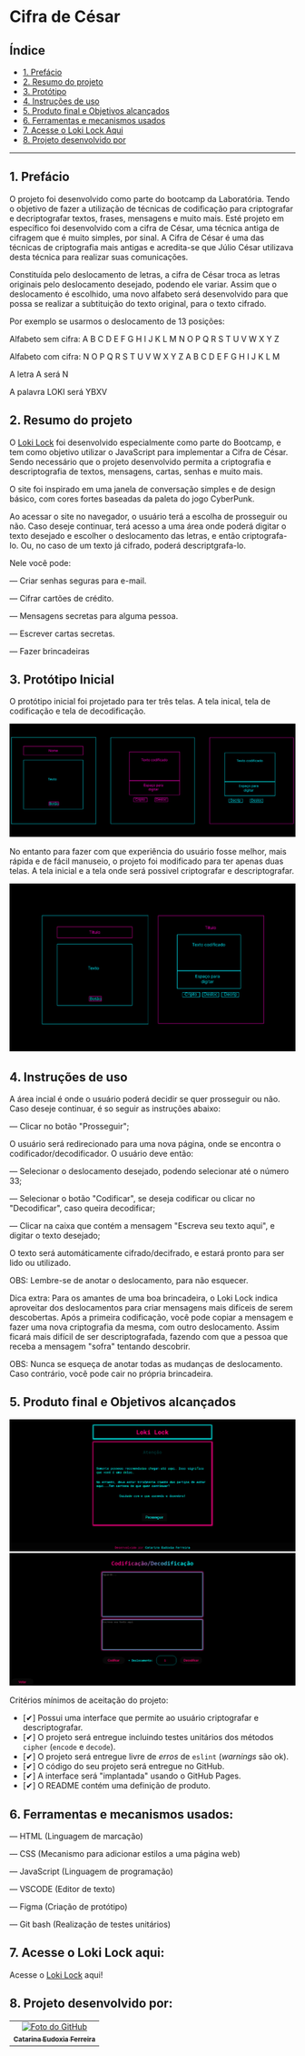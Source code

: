 # Cifra de César

## Índice

* [1. Prefácio](#1-prefácio)
* [2. Resumo do projeto](#2-resumo-do-projeto)
* [3. Protótipo](#3-protótipo-inicial)
* [4. Instruções de uso](#4-instruções-de-uso)
* [5. Produto final e Objetivos alcançados](#5-produto-final-e-objetivos-alcançados)
* [6. Ferramentas e mecanismos usados](#6-ferramentas-e-mecanismos-usados)
* [7. Acesse o Loki Lock Aqui](#7-acesse-o-loki-lock-aqui)
* [8. Projeto desenvolvido por](#8-projeto-desenvolvido-por)

***

## 1. Prefácio

O projeto foi desenvolvido como parte do bootcamp da Laboratória. Tendo o objetivo de fazer a utilização de técnicas de codificação 
para criptografar e decriptografar textos, frases, mensagens e muito mais. Esté projeto em específico foi desenvolvido com a cifra de César, uma técnica antiga de cifragem que é muito simples, por sinal.
A Cifra de César é uma das técnicas de criptografia mais antigas e acredita-se que Júlio César utilizava desta técnica para realizar suas comunicações.

Constituída pelo deslocamento de letras, a cifra de César troca as letras originais pelo deslocamento desejado, podendo ele variar.
Assim que o deslocamento é escolhido, uma novo alfabeto será desenvolvido para que possa se realizar a subtituição do texto original, para o texto cifrado. 

Por exemplo se usarmos o deslocamento de 13 posições:

Alfabeto sem cifra: A B C D E F G H I J K L M N O P Q R S T U V W X Y Z

Alfabeto com cifra: N O P Q R S T U V W X Y Z A B C D E F G H I J K L M

A letra A será N

A palavra LOKI será YBXV

## 2. Resumo do projeto

O [Loki Lock](https://catarinaeudoxia.github.io/SAP010-cipher/) foi desenvolvido especialmente como parte do Bootcamp, e tem como objetivo utilizar o JavaScript para implementar a Cifra de César. Sendo necessário que o projeto desenvolvido permita a criptografia e descriptografia de textos, mensagens, cartas, senhas e muito mais. 

O site foi inspirado em uma janela de conversação simples e de design básico, com cores fortes baseadas da paleta do jogo CyberPunk. 

Ao acessar o site no navegador, o usuário terá a escolha de prosseguir ou não. Caso deseje continuar, terá acesso a uma área onde poderá digitar o texto desejado e escolher o deslocamento das letras, e então criptografa-lo. Ou, no caso de um texto já cifrado, poderá descriptgrafa-lo.

Nele você pode:

— Criar senhas seguras para e-mail.

— Cifrar cartões de crédito.

— Mensagens secretas para alguma pessoa.

— Escrever cartas secretas.

— Fazer brincadeiras


## 3. Protótipo Inicial

O protótipo inicial foi projetado para ter três telas. A tela inical, tela de codificação e tela de decodificação. 

![prototipo-inical](First-prot.png)

No entanto para fazer com que experiência do usuário fosse melhor, mais rápida e de fácil manuseio, o projeto foi modificado para ter apenas duas telas. A tela inicial e a tela onde será possivel criptografar e descriptografar.  

![prototipo-final](final-prot.png)

## 4. Instruções de uso
A área incial é onde o usuário poderá decidir se quer prosseguir ou não. Caso deseje continuar, é so seguir as instruções abaixo:

— Clicar no botão "Prosseguir";

O usuário será redirecionado para uma nova página, onde se encontra o codificador/decodificador. O usuário deve então:

— Selecionar o deslocamento desejado, podendo selecionar até o número 33;

— Selecionar o botão "Codificar", se deseja codificar ou clicar no "Decodificar", caso queira decodificar;

— Clicar na caixa que contém a mensagem "Escreva seu texto aqui", e digitar o texto desejado;

O texto será automáticamente cifrado/decifrado, e estará pronto para ser lido ou utilizado.

OBS: Lembre-se de anotar o deslocamento, para não esquecer.

Dica extra: Para os amantes de uma boa brincadeira, o Loki Lock indica aproveitar dos deslocamentos para criar mensagens mais difíceis de serem descobertas. Após a primeira codificação, você pode copiar a mensagem e fazer uma nova criptografia da mesma, com outro deslocamento. Assim ficará mais difícil de ser descriptografada, fazendo com que a pessoa que receba a mensagem "sofra" tentando descobrir. 

OBS: Nunca se esqueça de anotar todas as mudanças de deslocamento. Caso contrário, você pode cair no própria brincadeira.

## 5. Produto final e Objetivos alcançados

![tela-inicial](TelaInicial.png)
![tela-final](TelaCodificação.png)

Critérios mínimos de aceitação do projeto:

* [✔] Possui uma interface que permite ao usuário criptografar e
  descriptografar.
* [✔] O projeto será entregue incluindo testes unitários dos métodos `cipher`
  (`encode` e `decode`).
* [✔] O projeto será entregue livre de _erros_ de `eslint` (_warnings_ são ok).
* [✔] O código do seu projeto será entregue no GitHub.
* [✔] A interface será "implantada" usando o GitHub Pages.
* [✔] O README contém uma definição de produto.

## 6. Ferramentas e mecanismos usados:
— HTML (Linguagem de marcação)

— CSS (Mecanismo para adicionar estilos a uma página web)

— JavaScript (Linguagem de programação)

— VSCODE (Editor de texto)

— Figma (Criação de protótipo)

— Git bash (Realização de testes unitários)

## 7. Acesse o Loki Lock aqui:

 Acesse o [Loki Lock](https://catarinaeudoxia.github.io/SAP010-cipher/) aqui!
 
## 8. Projeto desenvolvido por:

<table>
  <tr>
    <td align="center">
      <a href="#">
        <img src="https://avatars.githubusercontent.com/u/129068843?s=400&u=07f6693114af32c3fc33f1913fde52c78b9dfd85&v=4" width="100px;" alt="Foto do GitHub"/><br>
        <sub>
          <b>Catarina Eudoxia Ferreira</b>
        </sub>
      </a>
    </td>
  </tr>
</table>
